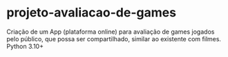 # projeto-avaliacao-de-games
Criação de um App (plataforma online) para avaliação de games jogados pelo público, que possa ser compartilhado, similar ao existente com filmes.
Python 3.10+
